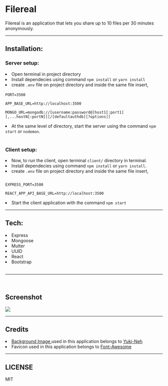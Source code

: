 <h1>Filereal</h1>
Filereal is an application that lets you share up to 10 files per 30 minutes anonymously.

<br>
<hr>
<h2>Installation: </h2>
<h3>Server setup: </h3>
<li>Open terminal in project directory
</li>
 <li>Install dependecies using command <code>npm install</code> or <code>yarn install</code> </li>
<li> create <code>.env</code> file on project directory and inside the same file insert,
<br>
<code>
PORT=3500 </br>
APP_BASE_URL=http://localhost:3500 </br>
MONGO_URL=mongodb://[username:password@]host1[:port1][,...hostN[:portN]][/[defaultauthdb][?options]] </br>
</code>
<li>At the same level of directory, start the server using the command <code>npm start</code> or <code>nodemon</code>. </li>
<br>
<h3>Client setup:</h3>

<li>Now, to run the client, open terminal <code>client/</code> directory in terminal.</li>
 <li>Install dependecies using command <code>npm install</code> or <code>yarn install</code>.</li>
<li> create <code>.env</code> file on project directory and inside the same file insert,
<code>
</br>
EXPRESS_PORT=3500 <br>
REACT_APP_API_BASE_URL=http://localhost:3500 </br>
</code>
<li>Start the client application with the command <code>npm start</code></li>
<hr>

<h2>Tech:</h2>
<li>Express</li>
<li>Mongoose</li>
<li>Multer</li>
<li>UUID</li>
<li>React</li>
<li>Bootstrap</li>


<br>
<hr>

<br>
<h2>Screenshot</h2>
<img src="https://i.imgur.com/Klu5r7O.jpg" />

<br>
<hr>
<h2>Credits</h2>
<li><a href="https://www.deviantart.com/yuki-neh/art/Yoshino-and-Kurumi-Date-A-Live-Minimalist-719372219"> Background Image </a> used in this application belongs to <a href="https://www.deviantart.com/yuki-neh">Yuki-Neh</a> </li>
<li>Favicon used in this application belongs to <a href="https://fontawesome.com/">Font-Awesome</a></li>
<hr>
<h2>LICENSE</h2>
MIT

